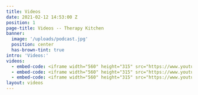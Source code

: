 ```yaml
---
title: Videos
date: 2021-02-12 14:53:00 Z
position: 1
page-title: Videos -- Therapy Kitchen
banner:
  image: '/uploads/podcast.jpg'
  position: center
  has-brown-tint: true
intro: 'Videos:'
videos:
  - embed-code: <iframe width="560" height="315" src="https://www.youtube.com/embed/jQnyOhgO3yc?si=Q2O0CEAknmc8ENFg" title="YouTube video player" frameborder="0" allow="accelerometer; autoplay; clipboard-write; encrypted-media; gyroscope; picture-in-picture; web-share" referrerpolicy="strict-origin-when-cross-origin" allowfullscreen></iframe>
  - embed-code: <iframe width="560" height="315" src="https://www.youtube.com/embed/Kfhp3v1oVG4?si=tnQ9ymU9oBI8iWme" title="YouTube video player" frameborder="0" allow="accelerometer; autoplay; clipboard-write; encrypted-media; gyroscope; picture-in-picture; web-share" referrerpolicy="strict-origin-when-cross-origin" allowfullscreen></iframe>
  - embed-code: <iframe width="560" height="315" src="https://www.youtube.com/embed/-VQJWhPA8zc?si=QhKgzx3cw6gueypH" title="YouTube video player" frameborder="0" allow="accelerometer; autoplay; clipboard-write; encrypted-media; gyroscope; picture-in-picture; web-share" referrerpolicy="strict-origin-when-cross-origin" allowfullscreen></iframe>
layout: videos
---
```

